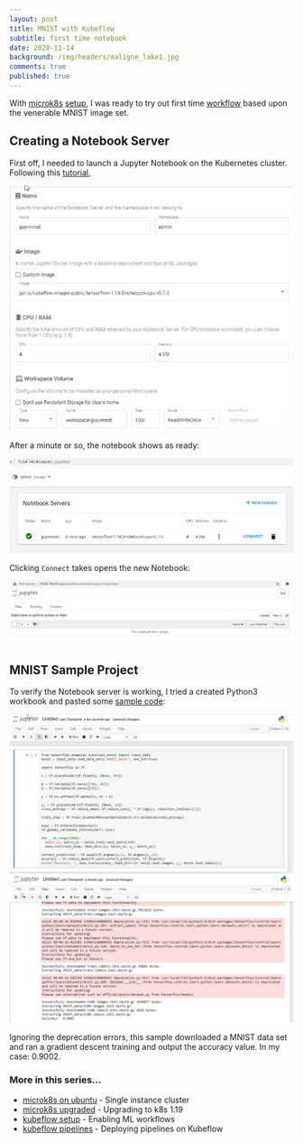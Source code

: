 ```yaml
---
layout: post
title: MNIST with Kubeflow
subtitle: first time notebook
date: 2020-11-14
background: /img/headers/maligne_lake1.jpg
comments: true
published: true
---
```


With [microk8s](https://microk8s.io/) [setup](/2020/10/18/microk8s-kubeflow-setup), I was ready to try out first time [workflow](https://www.kubeflow.org/docs/gke/gcp-e2e/) based upon the venerable MNIST image set.  

## Creating a Notebook Server
First off, I needed to launch a Jupyter Notebook on the Kubernetes cluster.  Following this [tutorial](https://www.kubeflow.org/docs/notebooks/setup/#create-a-jupyter-notebook-server-and-add-a-notebook), 

<img src="/img/posts/microk8s_kubeflow_mnist_notebook_create.png" class="img-fluid" />

After a minute or so, the notebook shows as ready:

<img src="/img/posts/microk8s_kubeflow_mnist_notebook_created.png" class="img-fluid" />

Clicking `Connect` takes opens the new Notebook:

<img src="/img/posts/microk8s_kubeflow_mnist_notebook_opened.png" class="img-fluid" />

## MNIST Sample Project

To verify the Notebook server is working, I tried a created Python3 workbook and pasted some [sample code](https://www.kubeflow.org/docs/notebooks/setup/#experiment-with-your-notebook):

<img src="/img/posts/microk8s_kubeflow_mnist_notebook_sample_code.png" class="img-fluid" />

<img src="/img/posts/microk8s_kubeflow_mnist_notebook_sample_run.png" class="img-fluid" />

Ignoring the deprecation errors, this sample downloaded a MNIST data set and ran a gradient descent training and output the accuracy value.  In my case: 0.9002.

### More in this series...
* [microk8s on ubuntu](/2020/04/24/ubuntu-microk8s) - Single instance cluster
* [microk8s upgraded](/2020/09/28/microk8s-upgrade) - Upgrading to k8s 1.19
* [kubeflow setup](/2020/10/18/microk8s-kubeflow-setup) - Enabling ML workflows
* [kubeflow pipelines](/2020/12/09/microk8s-kubeflow-pipelines) - Deploying pipelines on Kubeflow
